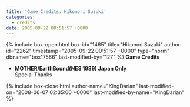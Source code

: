 ```yaml
---
title: 'Game Credits: Hikonori Suzuki'
categories:
  - credits
date: 2005-09-22 00:51:57 +0000
---
```

{% include box-open.html box-id="1465" title="Hikonori Suzuki" author-id="2262" timestamp="2005-09-22 00:51:57 +0000" type="norm" dbname="box17566" last-modified-by="127" %}
<b>Game Credits</b>
 <UL>
    <LI><b>MOTHER/EarthBound(NES 1989) Japan Only</b><BR />
    Special Thanks</LI>
 </UL>
{% include box-close.html author-name="KingDarian" last-modified-on="2008-06-07 02:35:00 +0000" last-modified-by-name="KingDarian" %}
